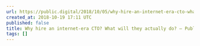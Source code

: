 ```yaml
---
url: https://public.digital/2018/10/05/why-hire-an-internet-era-cto-what-will-they-actually-do/
created_at: 2018-10-19 17:11 UTC
published: false
title: Why hire an internet-era CTO? What will they actually do? – Public Digital
tags: []
---
```



